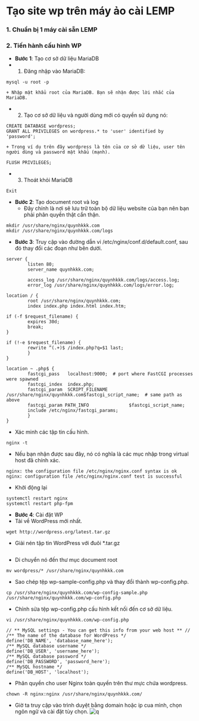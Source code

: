 # Tạo site wp trên máy ảo cài LEMP
### 1. Chuẩn bị 1 máy cài sẵn LEMP
### 2. Tiến hành cấu hình WP
- **Bước 1**: Tạo cơ sở dữ liệu MariaDB
- 1. Đăng nhập vào MariaDB:
```
mysql -u root -p
```
    + Nhập mật khẩu root của MariaDB. Bạn sẽ nhận được lời nhắc của MariaDB.
- 2. Tạo cơ sở dữ liệu và người dùng mới có quyền sử dụng nó:
```
CREATE DATABASE wordpress;
GRANT ALL PRIVILEGES on wordpress.* to 'user' identified by 'password';
```
    + Trong ví dụ trên đây wordpress là tên của cơ sở dữ liệu, user tên người dùng và password mật khẩu (mạnh).
```
FLUSH PRIVILEGES;
```
- 3. Thoát khỏi MariaDB
```
Exit
```
- **Bước 2**: Tạo document root và log
    + Đây chính là nơi sẽ lưu trữ toàn bộ dữ liệu website của bạn nên bạn phải phân quyền thật cẩn thận.
``` 
mkdir /usr/share/nginx/quynhkkk.com
mkdir /usr/share/nginx/quynhkkk.com/logs
```
- **Bước 3**: Truy cập vào đường dẫn vi /etc/nginx/conf.d/default.conf, sau đó thay đổi các đoạn như bên dưới.
```
server {
        listen 80;
        server_name quynhkkk.com;

        access_log /usr/share/nginx/quynhkkk.com/logs/access.log;
        error_log /usr/share/nginx/quynhkkk.com/logs/error.log;

location / {
        root /usr/share/nginx/quynhkkk.com;
        index index.php index.html index.htm;

if (-f $request_filename) {
        expires 30d;
        break;
}

if (!-e $request_filename) {
        rewrite ^(.+)$ /index.php?q=$1 last;
        }
}

location ~ .php$ {
        fastcgi_pass   localhost:9000;  # port where FastCGI processes were spawned
        fastcgi_index  index.php;
        fastcgi_param  SCRIPT_FILENAME   /usr/share/nginx/quynhkkk.com$fastcgi_script_name;  # same path as above
        fastcgi_param PATH_INFO               $fastcgi_script_name;
        include /etc/nginx/fastcgi_params;
        }
}
```
- Xác minh các tập tin cấu hình.
```
nginx -t
```
- Nếu bạn nhận được sau đây, nó có nghĩa là các mục nhập trong virtual host đã chính xác.
```
nginx: the configuration file /etc/nginx/nginx.conf syntax is ok
nginx: configuration file /etc/nginx/nginx.conf test is successful
```
- Khởi động lại
```
systemctl restart nginx
systemctl restart php-fpm
```
- **Bước 4**: Cài đặt WP
- Tải về WordPress mới nhất.
```
wget http://wordpress.org/latest.tar.gz
```
- Giải nén tập tin WordPress với đuôi *.tar.gz
```tar xzvf latest.tar.gz
```
- Di chuyển nó đến thư mục document root
```
mv wordpress/* /usr/share/nginx/quynhkkk.com
```
- Sao chép tệp wp-sample-config.php và thay đổi thành wp-config.php.
```
cp /usr/share/nginx/quynhkkk.com/wp-config-sample.php /usr/share/nginx/quynhkkk.com/wp-config.php
```
- Chỉnh sửa tệp wp-config.php cấu hình kết nối đến cơ sở dữ liệu.
```
vi /usr/share/nginx/quynhkkk.com/wp-config.php
```
```
// ** MySQL settings - You can get this info from your web host ** //
/** The name of the database for WordPress */
define('DB_NAME', 'database_name_here');
/** MySQL database username */
define('DB_USER', 'username_here');
/** MySQL database password */
define('DB_PASSWORD', 'password_here');
/** MySQL hostname */
define('DB_HOST', 'localhost');
```
- Phân quyền cho user Nginx toàn quyền trên thư mực chứa wordpress.
```
chown -R nginx:nginx /usr/share/nginx/quynhkkk.com/
```
- Giờ ta truy cập vào trình duyệt bằng domain hoặc ip cua mình, chọn ngôn ngữ và cài đặt tùy chọn.
![q](https://f5-zpcloud.zdn.vn/4821837728497111881/a3175ec9cabc07e25ead.jpg)
